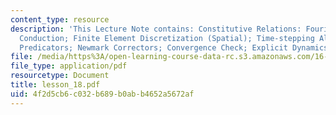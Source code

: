 ```yaml
---
content_type: resource
description: 'This Lecture Note contains: Constitutive Relations: Fourier Law of Heat
  Conduction; Finite Element Discretization (Spatial); Time-stepping Algorithms; Newmark
  Predicators; Newmark Correctors; Convergence Check; Explicit Dynamics.'
file: /media/https%3A/open-learning-course-data-rc.s3.amazonaws.com/16-225-computational-mechanics-of-materials-fall-2003/4f2d5cb6c032b689b0abb4652a5672af_lesson_18.pdf
file_type: application/pdf
resourcetype: Document
title: lesson_18.pdf
uid: 4f2d5cb6-c032-b689-b0ab-b4652a5672af
---
```

